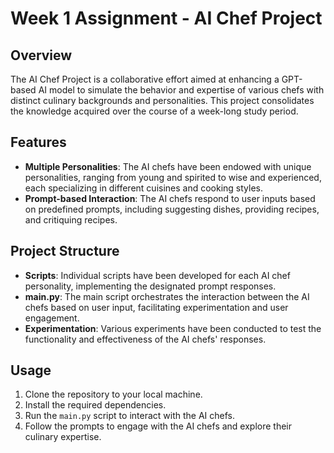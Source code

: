# Week 1 Assignment - AI Chef Project

## Overview
The AI Chef Project is a collaborative effort aimed at enhancing a GPT-based AI model to simulate the behavior and expertise of various chefs with distinct culinary backgrounds and personalities. This project consolidates the knowledge acquired over the course of a week-long study period.

## Features
- **Multiple Personalities**: The AI chefs have been endowed with unique personalities, ranging from young and spirited to wise and experienced, each specializing in different cuisines and cooking styles.
- **Prompt-based Interaction**: The AI chefs respond to user inputs based on predefined prompts, including suggesting dishes, providing recipes, and critiquing recipes.

## Project Structure
- **Scripts**: Individual scripts have been developed for each AI chef personality, implementing the designated prompt responses.
- **main.py**: The main script orchestrates the interaction between the AI chefs based on user input, facilitating experimentation and user engagement.
- **Experimentation**: Various experiments have been conducted to test the functionality and effectiveness of the AI chefs' responses.

## Usage
1. Clone the repository to your local machine.
2. Install the required dependencies.
3. Run the `main.py` script to interact with the AI chefs.
4. Follow the prompts to engage with the AI chefs and explore their culinary expertise.

